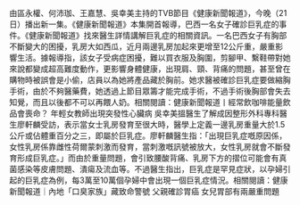 由區永權、何沛珈、王嘉慧、吳幸美主持的TVB節目《健康新聞報道》，今晚（21日）播出新一集。《健康新聞報道》本集開首報導，巴西一名女子確診巨乳症的事件。《健康新聞報道》找來醫生詳情講解巨乳症的相關資訊。一名巴西女子有胸部不斷變大的困擾，乳房大如西瓜，近月兩邊乳房加起來更增至12公斤重，嚴重影響生活。據報導指，該女子受病症困擾，難以買衣服及胸圍，剪腳甲、繫鞋帶對她來說都變成超高難度動作，更影響身體健康，出現肩、頸、背痛的問題，甚至曾在購物時被誤會是小偷，店員以為她將產品藏於胸前。她求醫被確診巨乳症要做縮胸手術，由於不夠醫藥費，她透過上節目眾籌才能完成手術，不過手術後胸部會失去知覺，而且以後都不可以再餵人奶。相關閱讀：健康新聞報道丨經常飲咖啡能量飲品會喪命？ 年輕女教師出現突發性心臟病 吳幸美搵醫生了解成因整形外科專科醫生廖軒麟受訪，表示當女士乳房發育至很大時，醫學上定義一邊乳房重量大於1.5公斤或佔體重百分之三，即屬於巨乳症。廖軒麟醫生指：「出現巨乳症嘅原因係，女性乳房係靠雌性荷爾蒙刺激而發育，當刺激嘅訊號被放大，女性乳房就會不斷發育形成巨乳症。」而由於重量問題，會引致腰酸背痛、乳房下方的摺位可能會有真菌感染等皮膚問題、潰瘍及流血等。不過醫生指出，巨乳症是罕見症狀，以孕婦引起的巨乳症為例，每3萬至10萬個孕婦中會出現一個巨乳症情況。相關閱讀：健康新聞報道｜內地「口臭家族」藏致命警號 父親確診胃癌 女兒胃部有兩嚴重問題